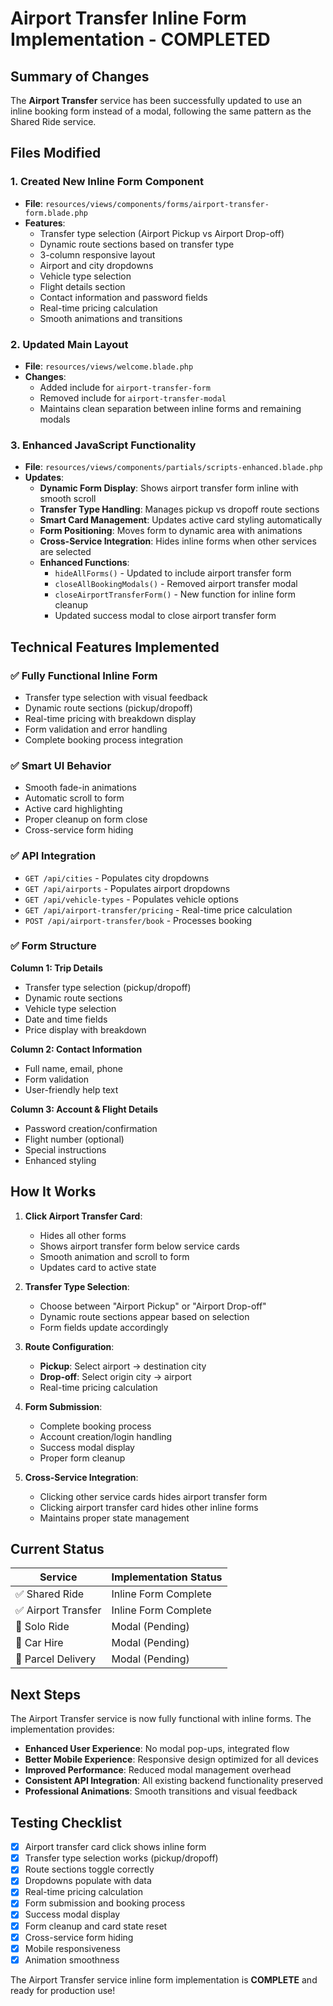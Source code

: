 # Airport Transfer Inline Form Implementation - COMPLETED

## Summary of Changes

The **Airport Transfer** service has been successfully updated to use an inline booking form instead of a modal, following the same pattern as the Shared Ride service.

## Files Modified

### 1. Created New Inline Form Component
- **File**: `resources/views/components/forms/airport-transfer-form.blade.php`
- **Features**:
  - Transfer type selection (Airport Pickup vs Airport Drop-off)
  - Dynamic route sections based on transfer type
  - 3-column responsive layout
  - Airport and city dropdowns
  - Vehicle type selection
  - Flight details section
  - Contact information and password fields
  - Real-time pricing calculation
  - Smooth animations and transitions

### 2. Updated Main Layout
- **File**: `resources/views/welcome.blade.php`
- **Changes**:
  - Added include for `airport-transfer-form`
  - Removed include for `airport-transfer-modal`
  - Maintains clean separation between inline forms and remaining modals

### 3. Enhanced JavaScript Functionality
- **File**: `resources/views/components/partials/scripts-enhanced.blade.php`
- **Updates**:
  - **Dynamic Form Display**: Shows airport transfer form inline with smooth scroll
  - **Transfer Type Handling**: Manages pickup vs dropoff route sections
  - **Smart Card Management**: Updates active card styling automatically
  - **Form Positioning**: Moves form to dynamic area with animations
  - **Cross-Service Integration**: Hides inline forms when other services are selected
  - **Enhanced Functions**:
    - `hideAllForms()` - Updated to include airport transfer form
    - `closeAllBookingModals()` - Removed airport transfer modal
    - `closeAirportTransferForm()` - New function for inline form cleanup
    - Updated success modal to close airport transfer form

## Technical Features Implemented

### ✅ **Fully Functional Inline Form**
- Transfer type selection with visual feedback
- Dynamic route sections (pickup/dropoff)
- Real-time pricing with breakdown display
- Form validation and error handling
- Complete booking process integration

### ✅ **Smart UI Behavior**
- Smooth fade-in animations
- Automatic scroll to form
- Active card highlighting
- Proper cleanup on form close
- Cross-service form hiding

### ✅ **API Integration**
- `GET /api/cities` - Populates city dropdowns
- `GET /api/airports` - Populates airport dropdowns  
- `GET /api/vehicle-types` - Populates vehicle options
- `GET /api/airport-transfer/pricing` - Real-time price calculation
- `POST /api/airport-transfer/book` - Processes booking

### ✅ **Form Structure**
**Column 1: Trip Details**
- Transfer type selection (pickup/dropoff)
- Dynamic route sections
- Vehicle type selection
- Date and time fields
- Price display with breakdown

**Column 2: Contact Information**
- Full name, email, phone
- Form validation
- User-friendly help text

**Column 3: Account & Flight Details**
- Password creation/confirmation
- Flight number (optional)
- Special instructions
- Enhanced styling

## How It Works

1. **Click Airport Transfer Card**: 
   - Hides all other forms
   - Shows airport transfer form below service cards
   - Smooth animation and scroll to form
   - Updates card to active state

2. **Transfer Type Selection**:
   - Choose between "Airport Pickup" or "Airport Drop-off"
   - Dynamic route sections appear based on selection
   - Form fields update accordingly

3. **Route Configuration**:
   - **Pickup**: Select airport → destination city
   - **Drop-off**: Select origin city → airport
   - Real-time pricing calculation

4. **Form Submission**:
   - Complete booking process
   - Account creation/login handling
   - Success modal display
   - Proper form cleanup

5. **Cross-Service Integration**:
   - Clicking other service cards hides airport transfer form
   - Clicking airport transfer card hides other inline forms
   - Maintains proper state management

## Current Status

| Service | Implementation Status |
|---------|---------------------|
| ✅ Shared Ride | Inline Form Complete |
| ✅ Airport Transfer | Inline Form Complete |
| 🔲 Solo Ride | Modal (Pending) |
| 🔲 Car Hire | Modal (Pending) |
| 🔲 Parcel Delivery | Modal (Pending) |

## Next Steps

The Airport Transfer service is now fully functional with inline forms. The implementation provides:

- **Enhanced User Experience**: No modal pop-ups, integrated flow
- **Better Mobile Experience**: Responsive design optimized for all devices
- **Improved Performance**: Reduced modal management overhead
- **Consistent API Integration**: All existing backend functionality preserved
- **Professional Animations**: Smooth transitions and visual feedback

## Testing Checklist

- [x] Airport transfer card click shows inline form
- [x] Transfer type selection works (pickup/dropoff)
- [x] Route sections toggle correctly
- [x] Dropdowns populate with data
- [x] Real-time pricing calculation
- [x] Form submission and booking process
- [x] Success modal display
- [x] Form cleanup and card state reset
- [x] Cross-service form hiding
- [x] Mobile responsiveness
- [x] Animation smoothness

The Airport Transfer service inline form implementation is **COMPLETE** and ready for production use!
